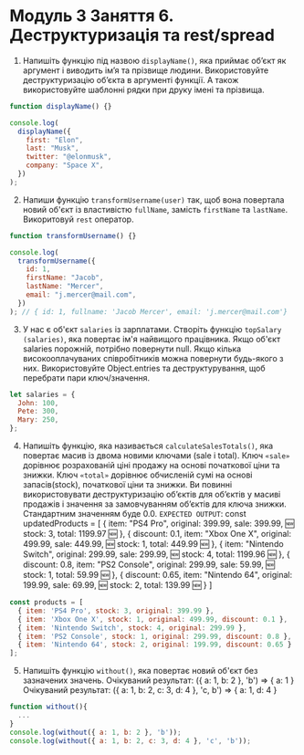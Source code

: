 # Модуль 3 Заняття 6. Деструктуризація та rest/spread

1. Напишіть функцію під назвою `displayName()`, яка приймає об’єкт як аргумент і виводить ім’я та прізвище людини. Використовуйте деструктуризацію об’єкта в аргументі функції. А також використовуйте шаблонні рядки при друку імені та прізвища.
```js
function displayName() {}

console.log(
  displayName({
    first: "Elon",
    last: "Musk",
    twitter: "@elonmusk",
    company: "Space X",
  })
);
```

2. Напиши функцію `transformUsername(user)` так, щоб вона повертала новий об'єкт із властивістю `fullName`, замість `firstName` та `lastName`. Викоритовуй `rest` оператор.

```js
function transformUsername() {}

console.log(
  transformUsername({
    id: 1,
    firstName: "Jacob",
    lastName: "Mercer",
    email: "j.mercer@mail.com",
  })
); // { id: 1, fullname: 'Jacob Mercer', email: 'j.mercer@mail.com'}
```

3. У нас є об'єкт `salaries` із зарплатами. Створіть функцію `topSalary (salaries)`, яка повертає ім'я найвищого працівника. Якщо об'єкт salaries порожній, потрібно повернути null. Якщо кілька високооплачуваних співробітників можна повернути будь-якого з них. Використовуйте Object.entries та деструктурування, щоб перебрати пари ключ/значення.
```js
let salaries = {
  John: 100,
  Pete: 300,
  Mary: 250,
};
```

4. Напишіть функцію, яка називається `calculateSalesTotals()`, яка повертає масив із двома новими ключами (sale і total). Ключ `«sale»` дорівнює розрахованій ціні продажу на основі початкової ціни та знижки. Ключ `«total»` дорівнює обчисленій сумі на основі запасів(stock), початкової ціни та знижки. Ви повинні використовувати деструктуризацію об’єктів для об’єктів у масиві продажів і значення за замовчуванням об’єктів для ключа знижки. Стандартним значенням буде 0.0.
`EXPECTED OUTPUT`:
const updatedProducts = [
  {
    item: "PS4 Pro",
    original: 399.99,
    sale: 399.99, 🆕
    stock: 3,
    total: 1199.97 🆕
  },
  {
    discount: 0.1,
    item: "Xbox One X",
    original: 499.99,
    sale: 449.99, 🆕
    stock: 1,
    total: 449.99 🆕
  },
  {
    item: "Nintendo Switch",
    original: 299.99,
    sale: 299.99, 🆕
    stock: 4,
    total: 1199.96 🆕
  },
  {
    discount: 0.8,
    item: "PS2 Console",
    original: 299.99,
    sale: 59.99, 🆕
    stock: 1,
    total: 59.99 🆕
  },
  {
    discount: 0.65,
    item: "Nintendo 64",
    original: 199.99,
    sale: 69.99, 🆕
    stock: 2,
    total: 139.99 🆕
  }
]
```js
const products = [
  { item: 'PS4 Pro', stock: 3, original: 399.99 },
  { item: 'Xbox One X', stock: 1, original: 499.99, discount: 0.1 },
  { item: 'Nintendo Switch', stock: 4, original: 299.99 },
  { item: 'PS2 Console', stock: 1, original: 299.99, discount: 0.8 },
  { item: 'Nintendo 64', stock: 2, original: 199.99, discount: 0.65 }
];
```

5. Напишіть функцію `without()`, яка повертає новий об'єкт без зазначених значень.
Очікуваний результат: ({ a: 1, b: 2 }, 'b') => { a: 1 }
Очікуваний результат: ({ a: 1, b: 2, с: 3, d: 4 }, 'c, b') => { a: 1, d: 4 }
```js
function without(){
  ...
}
console.log(without({ a: 1, b: 2 }, 'b'));
console.log(without({ a: 1, b: 2, c: 3, d: 4 }, 'c', 'b'));
```